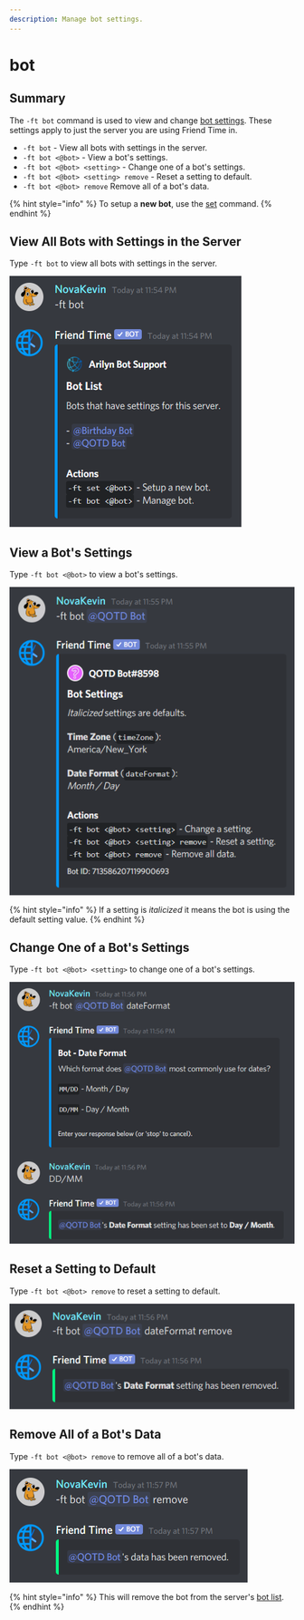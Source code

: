 ```yaml
---
description: Manage bot settings.
---
```


# bot

## Summary

The `-ft bot` command is used to view and change [bot settings](../../settings/bot-settings/). These settings apply to just the server you are using Friend Time in.

* `-ft bot` - View all bots with settings in the server.
* `-ft bot <@bot>` - View a bot's settings.
* `-ft bot <@bot> <setting>` - Change one of a bot's settings.
* `-ft bot <@bot> <setting> remove` - Reset a setting to default.
* `-ft bot <@bot> remove` Remove all of a bot's data.

{% hint style="info" %}
To setup a **new bot**, use the [set](../user-commands/set.md#setup-for-a-bot) command.
{% endhint %}

## View All Bots with Settings in the Server

Type `-ft bot` to view all bots with settings in the server.

![](../../.gitbook/assets/image%20%2844%29.png)

## View a Bot's Settings

Type `-ft bot <@bot>` to view a bot's settings.

![](../../.gitbook/assets/image%20%2843%29.png)

{% hint style="info" %}
If a setting is _italicized_ it means the bot is using the default setting value.
{% endhint %}

## Change One of a Bot's Settings

Type `-ft bot <@bot> <setting>` to change one of a bot's settings.

![](../../.gitbook/assets/image%20%2847%29.png)

## Reset a Setting to Default

Type `-ft bot <@bot> remove` to reset a setting to default.

![](../../.gitbook/assets/image%20%2848%29.png)

## Remove All of a Bot's Data

Type `-ft bot <@bot> remove` to remove all of a bot's data.

![](../../.gitbook/assets/image%20%2849%29.png)

{% hint style="info" %}
This will remove the bot from the server's [bot list](bot.md#view-all-bots-with-settings-in-the-server).
{% endhint %}

